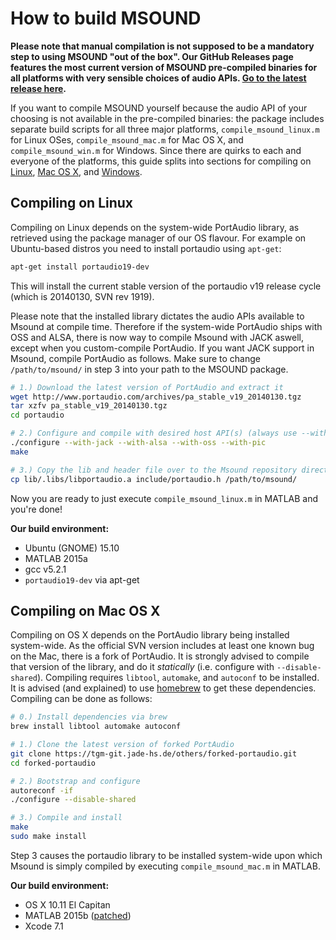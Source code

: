# How to build MSOUND

**Please note that manual compilation is not supposed to be a mandatory step to using MSOUND "out of the box". Our GitHub Releases page features the most current version of MSOUND pre-compiled binaries for all platforms with very sensible choices of audio APIs. [Go to the latest release here](https://github.com/TGM-Oldenburg/Msound/releases/latest).**

If you want to compile MSOUND yourself because the audio API of your choosing is not available in the pre-compiled binaries: the package includes separate build scripts for all three major platforms, `compile_msound_linux.m` for Linux OSes, `compile_msound_mac.m` for Mac OS X, and `compile_msound_win.m` for Windows. Since there are quirks to each and everyone of the platforms, this guide splits into sections for compiling on [Linux](#compiling-on-linux), [Mac OS X](#compiling-on-mac-os-x), and [Windows](#compiling-on-windows).


## Compiling on Linux

Compiling on Linux depends on the system-wide PortAudio library, as retrieved using the package manager of our OS flavour. For example on Ubuntu-based distros you need to install portaudio using `apt-get`:

```bash
apt-get install portaudio19-dev
```

This will install the current stable version of the portaudio v19 release cycle (which is 20140130, SVN rev 1919).

Please note that the installed library dictates the audio APIs available to Msound at compile time. Therefore if the system-wide PortAudio ships with OSS and ALSA, there is now way to compile Msound with JACK aswell, except when you custom-compile PortAudio. If you want JACK support in Msound, compile PortAudio as follows. Make sure to change `/path/to/msound/` in step 3 into your path to the MSOUND package.

```bash
# 1.) Download the latest version of PortAudio and extract it
wget http://www.portaudio.com/archives/pa_stable_v19_20140130.tgz
tar xzfv pa_stable_v19_20140130.tgz
cd portaudio

# 2.) Configure and compile with desired host API(s) (always use --with-pic!)
./configure --with-jack --with-alsa --with-oss --with-pic
make

# 3.) Copy the lib and header file over to the Msound repository directory
cp lib/.libs/libportaudio.a include/portaudio.h /path/to/msound/
```

Now you are ready to just execute `compile_msound_linux.m` in MATLAB and you're done!

**Our build environment:**

* Ubuntu (GNOME) 15.10
* MATLAB 2015a
* gcc v5.2.1
* `portaudio19-dev` via apt-get



## Compiling on Mac OS X

Compiling on OS X depends on the PortAudio library being installed system-wide. As the official SVN version includes at least one known bug on the Mac, there is a fork of PortAudio. It is strongly advised to compile that version of the library, and do it *statically* (i.e. configure with `--disable-shared`). Compiling requires `libtool`, `automake`, and `autoconf` to be installed. It is advised (and explained) to use [homebrew](http://brew.sh/) to get these dependencies. Compiling can be done as follows:

```bash
# 0.) Install dependencies via brew
brew install libtool automake autoconf

# 1.) Clone the latest version of forked PortAudio
git clone https://tgm-git.jade-hs.de/others/forked-portaudio.git
cd forked-portaudio

# 2.) Bootstrap and configure
autoreconf -if
./configure --disable-shared

# 3.) Compile and install
make
sudo make install
```

Step 3 causes the portaudio library to be installed system-wide upon which Msound is simply compiled by executing `compile_msound_mac.m` in MATLAB.

**Our build environment:**

* OS X 10.11 El Capitan
* MATLAB 2015b ([patched](http://www.mathworks.com/matlabcentral/answers/246507-why-can-t-mex-find-a-supported-compiler-in-matlab-r2015b-after-i-upgraded-to-xcode-7))
* Xcode 7.1

